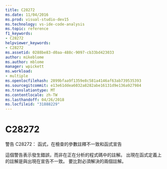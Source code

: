 ```yaml
---
title: C28272
ms.date: 11/04/2016
ms.prod: visual-studio-dev15
ms.technology: vs-ide-code-analysis
ms.topic: reference
f1_keywords:
- C28272
helpviewer_keywords:
- C28272
ms.assetid: 0288be83-d0aa-488c-9097-cb33bd423033
author: mikeblome
ms.author: mblome
manager: wpickett
ms.workload:
- multiple
ms.openlocfilehash: 2899bfaa9f1359e8c581a4146af63ab739535393
ms.sourcegitcommit: e13e61ddea6032a8282abe16131d9e136a927984
ms.translationtype: MT
ms.contentlocale: zh-TW
ms.lasthandoff: 04/26/2018
ms.locfileid: "31888229"
---
```

# <a name="c28272"></a>C28272
警告 C28272： 函式，在檢查的參數註釋不一致和函式宣告

 這個警告表示發生錯誤，而非在正在分析的程式碼中的註解。 出現在函式定義上的註解是與出現在宣告不一致。 要比對必須解決的兩個註解。